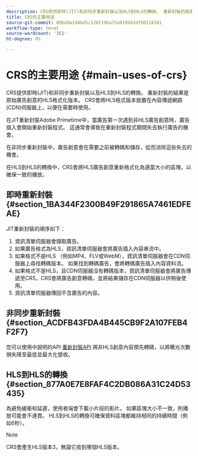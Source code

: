 ```yaml
---
description: CRS提供即時(JIT)和非同步重新封裝以及HLS到HLS的轉換。 重新封裝的結果是原始廣告創意的HLS格式化版本。 CRS會將HLS格式版本放置在內容傳遞網路(CDN)伺服器上，以便在需要時使用。
title: CRS的主要用途
source-git-commit: 89bdda1d4bd5c126f19ba75a819942df901183d1
workflow-type: tm+mt
source-wordcount: '351'
ht-degree: 0%

---
```



# CRS的主要用途 {#main-uses-of-crs}

CRS提供即時(JIT)和非同步重新封裝以及HLS到HLS的轉換。 重新封裝的結果是原始廣告創意的HLS格式化版本。 CRS會將HLS格式版本放置在內容傳遞網路(CDN)伺服器上，以便在需要時使用。

在JIT重新封裝Adobe Primetime中，當廣告第一次遇到非HLS廣告創意時，廣告插入會開始重新封裝程式。 這通常會導致在重新封裝程式期間失去執行廣告的機會。

在非同步重新封裝中，廣告創意會在需要之前被轉碼和儲存，從而消除這些失去的機會。

在HLS到HLS的轉換中，CRS會將HLS廣告創意重新格式化為適當大小的區塊，以確保一致的播放。

## 即時重新封裝 {#section_1BA344F2300B49F291865A7461EDFEAE}

JIT重新封裝的順序如下：

1. 資訊清單伺服器會擷取廣告。
1. 如果廣告格式為HLS，資訊清單伺服器會將廣告插入內容串流中。
1. 如果格式不是HLS （例如MP4、FLV或WebM），資訊清單伺服器會在CDN伺服器上尋找轉碼版本。 如果找到轉碼廣告，會將轉碼廣告插入內容資料流。
1. 如果格式不是HLS，且CDN伺服器沒有轉碼版本，資訊清單伺服器會將廣告傳遞至CRS，CRS會將廣告創意轉碼，並將結果儲存在CDN伺服器以供稍後使用。
1. 資訊清單伺服器傳回不含廣告的內容。

## 非同步重新封裝 {#section_ACDFB43FDA4B445CB9F2A107FEB4F2F7}

您可以使用中說明的API [重新封裝API](../~old-creative-repackaging-service/api-repackage.md) 將非HLS創意內容預先轉碼，以將曝光次數損失降至最低並最大化營收。

## HLS到HLS的轉換 {#section_877A0E7E8FAF4C2DB086A31C24D53435}

為避免緩衝和延遲，使用者端會下載小片段的影片。 如果區塊大小不一致，則播放可能會不連貫。 HLS到HLS的轉換可確保資料區塊都維持相同的持續時間（例如6秒）。

>[!NOTE]
>
>CRS會產生HLS版本3，無論它收到哪個HLS版本。